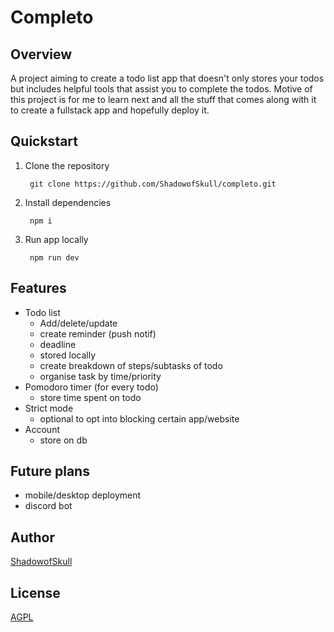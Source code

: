 # Completo

## Overview

A project aiming to create a todo list app that doesn't only stores your todos but includes helpful tools that assist you to complete the todos. Motive of this project is for me to learn next and all the stuff that comes along with it to create a fullstack app and hopefully deploy it.

## Quickstart

1. Clone the repository

   ```shell
    git clone https://github.com/ShadowofSkull/completo.git
   ```

2. Install dependencies

   ```shell
    npm i
   ```

3. Run app locally

   ```shell
    npm run dev
   ```

## Features

- Todo list
  - Add/delete/update
  - create reminder (push notif)
  - deadline
  - stored locally
  - create breakdown of steps/subtasks of todo
  - organise task by time/priority
- Pomodoro timer (for every todo)
  - store time spent on todo
- Strict mode
  - optional to opt into blocking certain app/website
- Account
  - store on db

## Future plans

- mobile/desktop deployment
- discord bot

## Author

[ShadowofSkull](https://github.com/ShadowofSkull)

## License

[AGPL](LICENSE)
